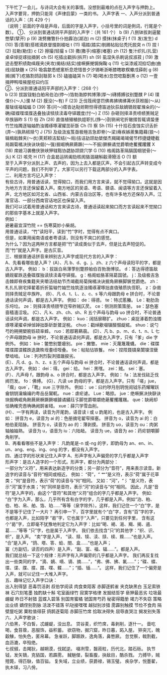 下午忙了一会儿，与诗词大会有关的事情。没想到最难的点在入声字与押韵上。
入声字要背，押韵只能背《声律启蒙》一类的书。
入声字表 
 一、入声分派到普通话的入声：（共 429 个）  
（说明：前面的字母是声母，后面的字是入声字，小括号里的词是例词，行尾是个数）。 
 ①、 分派到普通话阴平声部的入声字：（共 161 个） 
 b (9) 八捌钵拔剥逼鳖憋擘(擘开) 
p (9) 泼劈撇瞥扑仆拍霹泊(湖泊) 
m (2) 摸抹(抹桌子) 
f (1) 发(发生) 
d (10) 答(答理)搭褡滴跌督掇剟裰咄 
t (11) 塌踏(踏实)剔踢帖贴怗秃托脱突 
n (1) 捏 
l (2) 拉勒(勒住) 
c (2) 擦撮(轻撮 
s (3) 撒(撒手)缩塞(堵塞) 
zh (12) 隻汁织扎(扎营)桌卓倬捉琢拙摘粥 
ch (5) 吃插出戳拆(拆开) 
sh (9) 虱湿失杀刷说叔淑菽 
j (19) 激迹击墼积绩勣缉屐夹(夹攻)揭结(结实)接噘撅撧锔掬鞠 
q (11) 七柒漆戚沏掐切曲(曲线)屈缺麯 
x (25) 吸翕歙悉蟋窻析息熄惜昔夕汐锡晰浙晰膝瞎歇楔蠍戌薛削 
g (8) 搁(搁下)疙胳割鸽刮聒郭 
k (5) 磕搕磕哭 
h (7) 喝(喝水)忽惚唿豁劐黑 
o (12) 一壹揖押鸭噎掖屋挖曰约压  
②、分派到普通话阳平声部的入声字：（268 个）  
b (23) 拔跋钹魁白舶帛伯泊(停～)箔勃渤脖鹁博薄(厚～)礴搏膊驳别蹩醭 
P (4) 璞僕仆(～人)濮 
M (2) 膜没(～有) 
F (23) 乏伐筏阀垡罚佛弗拂彿绋茀伏茯袱服(～从)菔韨绂福幅蝠 
D (39) 答(问～)瘩沓达鞑妲靼怛得德笛迪狄荻敌嫡镝觌翟滌籴的(～确)碟蝶喋堞牒迭叠独读犊牍渎毒夺铎踱度(忖～) 
Z (15) 杂砸则择泽责啧帻箦贼足卒族镞昨 
S (1) 俗 
Zh (28) 直值植殖稙执姪职扎(挣～)剳铡闸宅折辙摺哲辄谪蛰詟竹竺烛躅逐轴妯酌浊镯琢啄濯擢茁斫斲 
Ch (1) 察 
Sh (15) 十什拾石食蚀实识舌折(弄～)孰熟秫赎勺 
J (75) 及级汲岌笈亟极殛吉急即脊(～梁)瘠疾嫉蒺集籍藉(狼～)辑楫戢棘夹(～衣)荚郏颊洁絜结(～局)拮诘劼颉劫桀傑杰羯碣竭竭偈节栉捷婕睫截局跼菊橘决抉诀玦倔(～强)掘崛桷厥蕨蹶(一～不振)獗橛谲觉爵嚼绝矍攫躩钁 
X (18) 席媳习袭檄侠狭峡狎辖黠协勰胁颉撷穴学 
G (10) 格阁路革隔膈国帼虢骨(～头) 
K (2) 咳壳 
H (17) 合盒曷运转阖劾核阂貉涸翮斛觳滑猾活 
O (1) 额  
至于入声字分派到上声、去声的，因为上去入都是仄声，不会引起古仄声转变成今平声的问题，我们不列举了。大家可以另行下载这两部分的入声字表。  
二、利用方言巧记入声字：  
有些古诗，用普通话读，觉得拗口，而我们用方言来读，就不觉得拗口。这就是因为地方方言还保留着入声。南方地区的吴语、粤语、赣语、闽语等方言还保留着入声，北方地区如河北省、山西省、内蒙古自治区等，也有许多地方还保存入声。江淮官话、一部分西南官话地区也保留入声。  
我们可以试着用普通话和方言来读古诗，普通话读起来拗口而方言读起来不觉拗口的那些字基本上就是入声字。  
例如：  
避暑最宜深竹院 == 伤寒莫妙小柴胡。  
用普通话读，“竹”读阳平，读到“竹”字时，觉得有点不爽口。  
但是，如果用闽南语或者粤语读，则没有不爽口的感觉。  
为什么？因为这两种方言都是把“竹”读成类似于去声，但是比去声短促的。而“竹”就是入声字。是古仄音。  
三、根据普通话拼音来辨别古入声字或现代方言的入声字：  
A、先看看哪些是入声？ 
 (A）、凡 b、d、g、j、zh、z 六个声母读阳平的字，都是古入声字。
例如： 
 b：拔跋白帛薄荸别蹩脖舶伯百勃渤博驳。 
d：答达得德笛敌嫡觌翟跌迭叠碟牒独读牍渎毒夺铎掇。 
g：格阁蛤胳革隔葛国虢。
 j：及级极吉急击棘即脊疾集籍夹夹嚼洁结劫节杰竭截局菊掬橘决诀掘角厥橛脚镢觉爵绝。 
zh：札扎扎铡宅择翟着折折蜇轴竹妯竺烛筑逐浊镯琢濯啄拙直值殖质执侄职。 
z：杂凿则择责贼足卒族昨。
  (B）、凡 d、t、L、z、c、s 等六母跟韵母 e 拼合时，不论普通话读何声调，都是古入声字。 
例如： 
de：得德。
 te：特忒慝螣。 
Le：勒肋泐乐埒垃。 
ze：则择泽责啧赜笮迮窄舴贼仄昃。 
ce：侧测厕策策册。 
se：瑟色塞啬穑濇涩圾。 
 (C）、凡 k、zh、ch、sh、R 五个声母与韵母 uo 拼合时，不论普通话读何声调，都是古入声字。 
 例如： 
kuo：阔括廓鞹扩。 
zhuo：桌捉涿着酌浊镯琢啄濯擢卓焯倬踔拙斲斫斮鷟浞梲。 
chuo：戳绰歠啜辍醊惙龊婼。 
shuo：说勺芍妁朔搠槊箾铄硕率蟀。 
ruo：若鄀箬爇蒻。
  (D）、凡 b、p、m、d、t、n、L 七个声母跟韵母 ie 拼时，不论普通话读何声调，都是古入声字，只有「爹」die 字例外。
例如： 
bie：鳖憋别蹩瘪别。 
pie：撇瞥。 
mie：灭蔑篾蔑蠛。 
die：碟牒喋堞蹀谍鲽跌迭瓞昳垤耋绖咥叠。 
tie：帖贴怗铁餮。 
nie：捏陧聂镊臬闑镍涅蘖孽啮啮。 
Lie：列冽烈裂洌猎躐捩劣。  
(E）、凡 d、g、h、z、s 五个声母与韵母 ei 拼合时，不论普通话读何声调，都是古入声字。
例如： 
dei：得。 
gei：给。
 hei：黑嘿。 
zei：贼。 
sei：塞。  
(F）、凡声母 f，跟韵母 a、o 拼合时，都是古入声字。
例如：
 fa：法发伐砝乏伐阀罚发。 
fo：佛缚。 
 (G）、凡读 ue 韵母的字，都是古入声字。只有「嗟」jue，「瘸」queˊ，「靴」xue 三字除外。
例如： 
ue：曰约哕月刖玥悦阅钺乐药耀曜跃龠钥钥瀹爚禴礿粤岳岳鸑軏。 
nue：虐疟谑。
Lue：略掠。 
jue：绝噘撅决抉鴃诀玦掘桷崛角劂蕨厥橛蹶獗噱臄谲鐍珏孓脚觉爵嚼爝绝蕝矍攫躩屩。 
que：缺阙却怯确榷壳悫埆确阙鹊雀碏。 
xue：薛穴学雪血削。  
(H）、一字有两读，读音为开尾韵，语音读 i 或 u 韵尾的，也是古入声字。 
例 如： 
拼音为 e，读音为 ai 的：色册摘宅翟窄择塞。 
拼音为 o，读音为 ai 的：白柏伯麦陌脉。 
拼音为 o，读音为 ao 的：薄剥摸。 
拼音为 uo，读音为 ou：肉粥轴舳妯熟。 
读音为 u，语音为 iu：六陆衄。 
读音为 ue，语音为 ao：药疟钥嚼脚角削学。  
B、再看看哪些不是入声字：  凡韵尾是-n 或-ng 的字，即韵母为 an、en、in、un、ang、eng、ing、ong 的字，都没有入声字。  
四、通过字的形状来记住入声字 
 A、形声字有入声偏旁的字几乎都是入声字  
形声字：是古人造字的一个形式。形声字，都分为两部分：  
一部分为“义符”，用来表达新造字的分类；另一部分为“音符”，用来表示读音。新造字的读音与“音符”相同或相近。 
例如：
“荷”，“ 艹”是义符，表示“荷”属于花草类；“何”是音符，表示“荷”的读音与“何”相同。  又如：“河”，“ 氵”是义符，表示“河”属于水类；“何”同样是音符，表示“河”的读音与“何”相同。  因此，凡是“音符”是入声字的，由这个“音符”和其他“义符”组合的字几乎都是入声字。 
例如:  
“白”字为入声，那么，几乎所有含有白字的字，几乎都是入声。例如“泊、粕、伯、柏、帛、舶、箔、珀……”等等（泉字除外）。这样，我们记住一个“白”字，是不是等于记住了一大片？ 再引申一下，百字里就有个“白”字，含有“百”字的字，也都是入声，比如陌字   “曷”字，它也属于“入声”，只要见到任何字里，
含有这个“曷”字，立即毫不犹豫地判定它为入声字：比如“喝、褐、渴、羯、揭、遏、葛……”等等   “只”字，也是属于入声字。
我们依去找含“只”的其他字：“织、识、帜”，是入声。 
 “卖”字是入声， “读、赎、犊、渎、牍、椟、黩……”也是入声。  
 “合”是入声，“鸽、塔、答、蛤、閤、盒……”也是入声；  
冨（方副切，读否的四声）是入声，“副、富、福、辐……”。都是入声。  
我们就总结一下这个规律：形声字有入声偏旁的几乎都是入声字。  我们再反复找出一些类同的字，“滴、嫡、嘀、谪、摘……”，“弗、佛、拂、氟……”；“碟、蝶、堞、谍、牒、揲、蹀、喋、鲽……”；“插、锸……”。  这样，我们记住了一个偏旁是入声，就可以记住一大堆入声字。  
五、趣味记忆入声字口诀：  
出入别得瑟 恶毒罚活剥 
叔伯学阅读 肉食束陌客 
赤脚逐鹤雀 夹克缺黑白 
玉足索铁袜 石穴刻笔墨 
独酌缺十斛 宅室画绿竹 
寂寞学格律 发掘结哲学 
亵狎最恶劣 垃圾最龌龊 
昨日不射猎 蓝蝶入碧落 
别国育蜜橘 虢国育芍药 
秘密得籍册 竭力不失窃 
策略出业绩 嫡侄别割脉 
活泼不错落 叭哒接嘿嘿 
越狱别涉猎 雳霹别触摸 
节俭不食肉 隔壁屋吃粥 
粟粒值得获 鸽鹊逐菊陌 
赤脚压竹席 拾取决得失 
屈辱直哭泣 揭发别失落  
六、入声字歌诀：  
六伯黑，不白皙，忒龌龊，没出息。 
贷谷麦，织竹席，毒剥削，逐什一。 
啬吃喝，食苜蓿，恶服饰，益积蓄。 
欲窃物，掘穴窟，昨日暮，跖入屋。 
猝突兀，魄觳觫，怕失色，匿帛幕。 
急雀跃，脚踬跌，逸角落，鼻憋厥。 
忽觉察，戟割截，血沥漉，卒殁绝。  
七叔俶，击羯狄，越朔漠，伐弑逆。 
啜冽雪，齧菽粒，历代北，踏石砾。 
执节钺，发矢镝，克貊国，若霹雳。 
馘魅傑，裂畜腹，抉敌目，酷杀戮。 
力搏毕，贼殪斃，得匹駃，值百镒。 
复失域，立业绩，获爵禄，锡玉璧。 
疾杂学，悦墨翟，执木铎，习八佾。